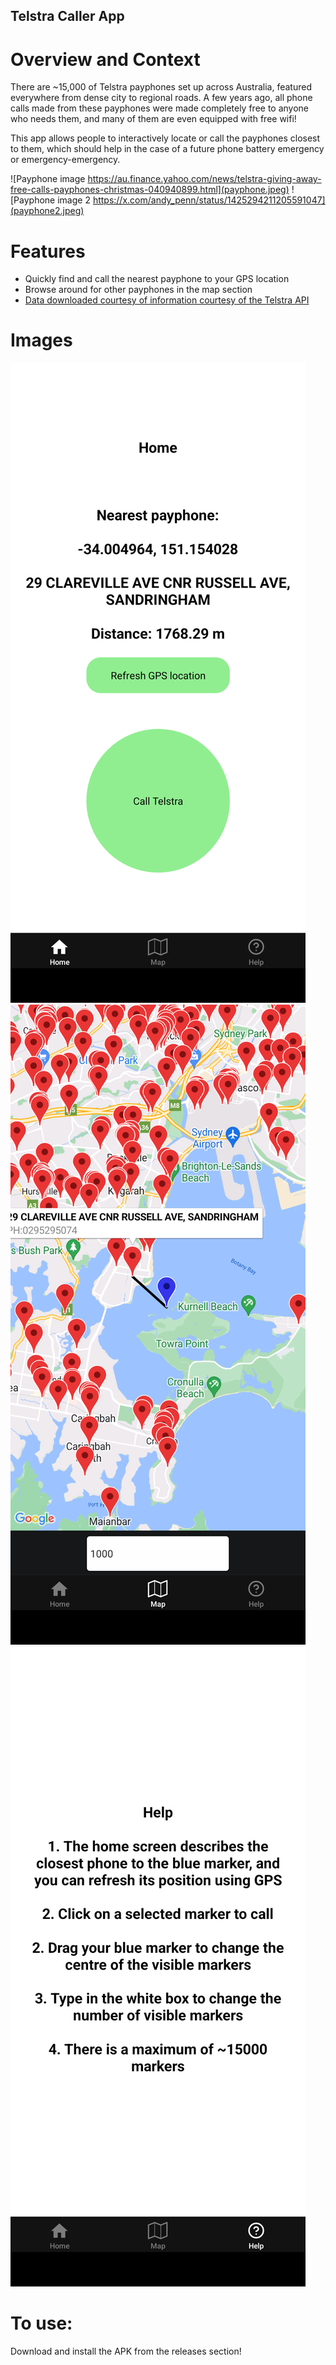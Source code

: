 ## Telstra Caller App

# Overview and Context
There are ~15,000 of Telstra payphones set up across Australia, featured everywhere
from dense city to regional roads. A few years ago, all phone calls made from these payphones
were made completely free to anyone who needs them, and many of them are even equipped with free wifi!

This app allows people to interactively locate or call the payphones closest to them, which 
should help in the case of a future phone battery emergency or emergency-emergency.

![Payphone image https://au.finance.yahoo.com/news/telstra-giving-away-free-calls-payphones-christmas-040940899.html](payphone.jpeg)
![Payphone image 2 https://x.com/andy_penn/status/1425294211205591047](payphone2.jpeg)


# Features
- Quickly find and call the nearest payphone to your GPS location 
- Browse around for other payphones in the map section
- [Data downloaded courtesy of information courtesy of the Telstra API](https://www.telstra.com.au/find-us)


# Images
![Telstra App Screenshot 1](telstra1.png)
![Telstra App Screenshot 2](telstra2.png)
![Telstra App Screenshot 3](telstra3.png)

# To use:
Download and install the APK from the releases section!